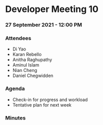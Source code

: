 # Developer Meeting 10

### 27 September 2021 - 12:00 PM

### Attendees

- Di Yao
- Karan Rebello
- Anitha Raghupathy
- Aminul Islam
- Nian Cheng
- Daniel Chegwidden

### Agenda
- Check-in for progress and workload
- Tentative plan for next week

### Minutes
